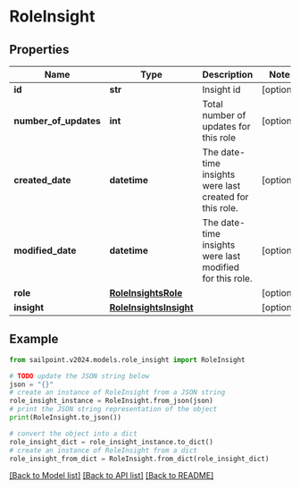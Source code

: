# RoleInsight


## Properties

Name | Type | Description | Notes
------------ | ------------- | ------------- | -------------
**id** | **str** | Insight id | [optional] 
**number_of_updates** | **int** | Total number of updates for this role | [optional] 
**created_date** | **datetime** | The date-time insights were last created for this role. | [optional] 
**modified_date** | **datetime** | The date-time insights were last modified for this role. | [optional] 
**role** | [**RoleInsightsRole**](RoleInsightsRole.md) |  | [optional] 
**insight** | [**RoleInsightsInsight**](RoleInsightsInsight.md) |  | [optional] 

## Example

```python
from sailpoint.v2024.models.role_insight import RoleInsight

# TODO update the JSON string below
json = "{}"
# create an instance of RoleInsight from a JSON string
role_insight_instance = RoleInsight.from_json(json)
# print the JSON string representation of the object
print(RoleInsight.to_json())

# convert the object into a dict
role_insight_dict = role_insight_instance.to_dict()
# create an instance of RoleInsight from a dict
role_insight_from_dict = RoleInsight.from_dict(role_insight_dict)
```
[[Back to Model list]](../README.md#documentation-for-models) [[Back to API list]](../README.md#documentation-for-api-endpoints) [[Back to README]](../README.md)



